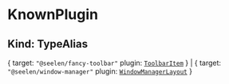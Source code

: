 # **KnownPlugin**

## **Kind: TypeAlias**

{ target: `"@seelen/fancy-toolbar"` plugin: [`ToolbarItem`](./ToolbarItem) } | {
target: `"@seelen/window-manager"` plugin:
[`WindowManagerLayout`](./WindowManagerLayout) }

